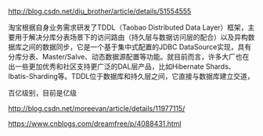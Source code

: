 http://blog.csdn.net/diu_brother/article/details/51554555


淘宝根据自身业务需求研发了TDDL（Taobao Distributed Data Layer）框架，主要用于解决分库分表场景下的访问路由（持久层与数据访问层的配合）以及异构数据库之间的数据同步，它是一个基于集中式配置的JDBC DataSource实现，具有分库分表、Master/Salve、动态数据源配置等功能。就目前而言，许多大厂也在出一些更加优秀和社区支持更广泛的DAL层产品，比如Hibernate Shards、Ibatis-Sharding等。TDDL位于数据库和持久层之间，它直接与数据库建立交道，


百亿级别，目前是亿级


http://blog.csdn.net/moreevan/article/details/11977115/

https://www.cnblogs.com/dreamfree/p/4088431.html


